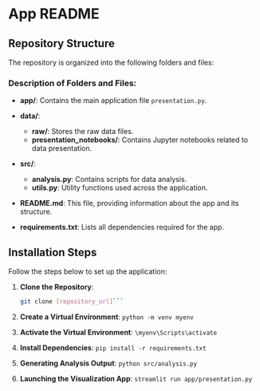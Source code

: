 # App README

## Repository Structure

The repository is organized into the following folders and files:

### Description of Folders and Files:

- **app/**: Contains the main application file `presentation.py`.
  
- **data/**:
  - **raw/**: Stores the raw data files.
  - **presentation_notebooks/**: Contains Jupyter notebooks related to data presentation.
  
- **src/**:
  - **analysis.py**: Contains scripts for data analysis.
  - **utils.py**: Utility functions used across the application.

- **README.md**: This file, providing information about the app and its structure.
  
- **requirements.txt**: Lists all dependencies required for the app.

## Installation Steps

Follow the steps below to set up the application:

1. **Clone the Repository**: 
   ```bash
   git clone [repository_url]```

2. **Create a Virtual Environment**:
    ```python -m venv myenv```

3.  **Activate the Virtual Environment**:
    ```\myenv\Scripts\activate```

4. **Install Dependencies**:
   ```pip install -r requirements.txt```

5. **Generating Analysis Output**:
   ```python src/analysis.py```

6. **Launching the Visualization App**:
    ```streamlit run app/presentation.py```